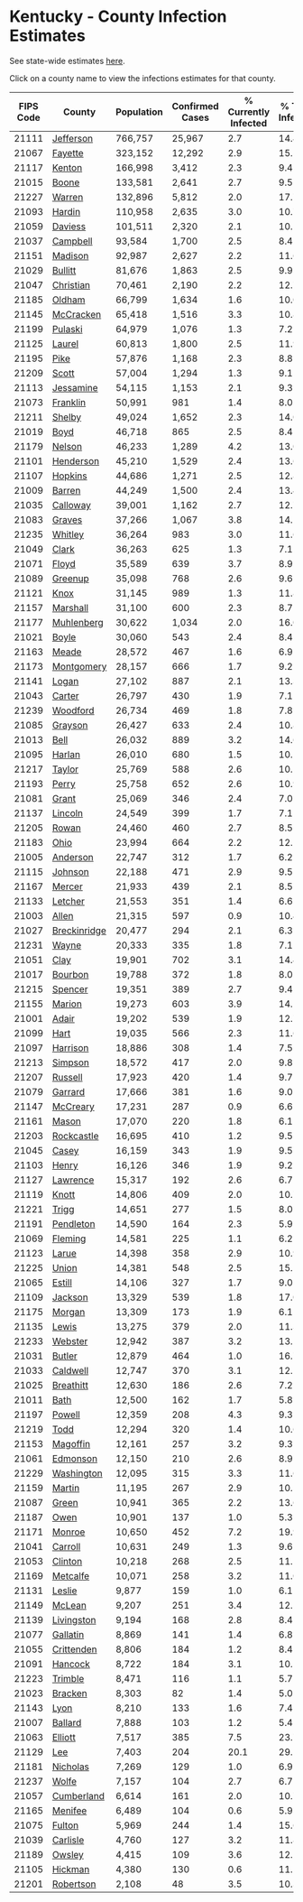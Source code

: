 # Kentucky - County Infection Estimates

See state-wide estimates [here](/infections/us-ky).

Click on a county name to view the infections estimates for that county.

|   FIPS Code |                       County |   Population |   Confirmed Cases |   % Currently Infected |   % Total Infected |
|-------------|------------------------------|--------------|-------------------|------------------------|--------------------|
|       21111 |       [Jefferson](jefferson) |      766,757 |            25,967 |                    2.7 |               14.4 |
|       21067 |           [Fayette](fayette) |      323,152 |            12,292 |                    2.9 |               15.5 |
|       21117 |             [Kenton](kenton) |      166,998 |             3,412 |                    2.3 |                9.4 |
|       21015 |               [Boone](boone) |      133,581 |             2,641 |                    2.7 |                9.5 |
|       21227 |             [Warren](warren) |      132,896 |             5,812 |                    2.0 |               17.7 |
|       21093 |             [Hardin](hardin) |      110,958 |             2,635 |                    3.0 |               10.7 |
|       21059 |           [Daviess](daviess) |      101,511 |             2,320 |                    2.1 |               10.1 |
|       21037 |         [Campbell](campbell) |       93,584 |             1,700 |                    2.5 |                8.4 |
|       21151 |           [Madison](madison) |       92,987 |             2,627 |                    2.2 |               11.6 |
|       21029 |           [Bullitt](bullitt) |       81,676 |             1,863 |                    2.5 |                9.9 |
|       21047 |       [Christian](christian) |       70,461 |             2,190 |                    2.2 |               12.7 |
|       21185 |             [Oldham](oldham) |       66,799 |             1,634 |                    1.6 |               10.0 |
|       21145 |       [McCracken](mccracken) |       65,418 |             1,516 |                    3.3 |               10.8 |
|       21199 |           [Pulaski](pulaski) |       64,979 |             1,076 |                    1.3 |                7.2 |
|       21125 |             [Laurel](laurel) |       60,813 |             1,800 |                    2.5 |               11.9 |
|       21195 |                 [Pike](pike) |       57,876 |             1,168 |                    2.3 |                8.8 |
|       21209 |               [Scott](scott) |       57,004 |             1,294 |                    1.3 |                9.1 |
|       21113 |       [Jessamine](jessamine) |       54,115 |             1,153 |                    2.1 |                9.3 |
|       21073 |         [Franklin](franklin) |       50,991 |               981 |                    1.4 |                8.0 |
|       21211 |             [Shelby](shelby) |       49,024 |             1,652 |                    2.3 |               14.0 |
|       21019 |                 [Boyd](boyd) |       46,718 |               865 |                    2.5 |                8.4 |
|       21179 |             [Nelson](nelson) |       46,233 |             1,289 |                    4.2 |               13.0 |
|       21101 |       [Henderson](henderson) |       45,210 |             1,529 |                    2.4 |               13.6 |
|       21107 |           [Hopkins](hopkins) |       44,686 |             1,271 |                    2.5 |               12.8 |
|       21009 |             [Barren](barren) |       44,249 |             1,500 |                    2.4 |               13.4 |
|       21035 |         [Calloway](calloway) |       39,001 |             1,162 |                    2.7 |               12.7 |
|       21083 |             [Graves](graves) |       37,266 |             1,067 |                    3.8 |               14.1 |
|       21235 |           [Whitley](whitley) |       36,264 |               983 |                    3.0 |               11.6 |
|       21049 |               [Clark](clark) |       36,263 |               625 |                    1.3 |                7.1 |
|       21071 |               [Floyd](floyd) |       35,589 |               639 |                    3.7 |                8.9 |
|       21089 |           [Greenup](greenup) |       35,098 |               768 |                    2.6 |                9.6 |
|       21121 |                 [Knox](knox) |       31,145 |               989 |                    1.3 |               11.8 |
|       21157 |         [Marshall](marshall) |       31,100 |               600 |                    2.3 |                8.7 |
|       21177 |     [Muhlenberg](muhlenberg) |       30,622 |             1,034 |                    2.0 |               16.0 |
|       21021 |               [Boyle](boyle) |       30,060 |               543 |                    2.4 |                8.4 |
|       21163 |               [Meade](meade) |       28,572 |               467 |                    1.6 |                6.9 |
|       21173 |     [Montgomery](montgomery) |       28,157 |               666 |                    1.7 |                9.2 |
|       21141 |               [Logan](logan) |       27,102 |               887 |                    2.1 |               13.3 |
|       21043 |             [Carter](carter) |       26,797 |               430 |                    1.9 |                7.1 |
|       21239 |         [Woodford](woodford) |       26,734 |               469 |                    1.8 |                7.8 |
|       21085 |           [Grayson](grayson) |       26,427 |               633 |                    2.4 |               10.8 |
|       21013 |                 [Bell](bell) |       26,032 |               889 |                    3.2 |               14.6 |
|       21095 |             [Harlan](harlan) |       26,010 |               680 |                    1.5 |               10.2 |
|       21217 |             [Taylor](taylor) |       25,769 |               588 |                    2.6 |               10.1 |
|       21193 |               [Perry](perry) |       25,758 |               652 |                    2.6 |               10.9 |
|       21081 |               [Grant](grant) |       25,069 |               346 |                    2.4 |                7.0 |
|       21137 |           [Lincoln](lincoln) |       24,549 |               399 |                    1.7 |                7.1 |
|       21205 |               [Rowan](rowan) |       24,460 |               460 |                    2.7 |                8.5 |
|       21183 |                 [Ohio](ohio) |       23,994 |               664 |                    2.2 |               12.2 |
|       21005 |         [Anderson](anderson) |       22,747 |               312 |                    1.7 |                6.2 |
|       21115 |           [Johnson](johnson) |       22,188 |               471 |                    2.9 |                9.5 |
|       21167 |             [Mercer](mercer) |       21,933 |               439 |                    2.1 |                8.5 |
|       21133 |           [Letcher](letcher) |       21,553 |               351 |                    1.4 |                6.6 |
|       21003 |               [Allen](allen) |       21,315 |               597 |                    0.9 |               10.4 |
|       21027 | [Breckinridge](breckinridge) |       20,477 |               294 |                    2.1 |                6.3 |
|       21231 |               [Wayne](wayne) |       20,333 |               335 |                    1.8 |                7.1 |
|       21051 |                 [Clay](clay) |       19,901 |               702 |                    3.1 |               14.4 |
|       21017 |           [Bourbon](bourbon) |       19,788 |               372 |                    1.8 |                8.0 |
|       21215 |           [Spencer](spencer) |       19,351 |               389 |                    2.7 |                9.4 |
|       21155 |             [Marion](marion) |       19,273 |               603 |                    3.9 |               14.1 |
|       21001 |               [Adair](adair) |       19,202 |               539 |                    1.9 |               12.7 |
|       21099 |                 [Hart](hart) |       19,035 |               566 |                    2.3 |               11.6 |
|       21097 |         [Harrison](harrison) |       18,886 |               308 |                    1.4 |                7.5 |
|       21213 |           [Simpson](simpson) |       18,572 |               417 |                    2.0 |                9.8 |
|       21207 |           [Russell](russell) |       17,923 |               420 |                    1.4 |                9.7 |
|       21079 |           [Garrard](garrard) |       17,666 |               381 |                    1.6 |                9.0 |
|       21147 |         [McCreary](mccreary) |       17,231 |               287 |                    0.9 |                6.6 |
|       21161 |               [Mason](mason) |       17,070 |               220 |                    1.8 |                6.1 |
|       21203 |     [Rockcastle](rockcastle) |       16,695 |               410 |                    1.2 |                9.5 |
|       21045 |               [Casey](casey) |       16,159 |               343 |                    1.9 |                9.5 |
|       21103 |               [Henry](henry) |       16,126 |               346 |                    1.9 |                9.2 |
|       21127 |         [Lawrence](lawrence) |       15,317 |               192 |                    2.6 |                6.7 |
|       21119 |               [Knott](knott) |       14,806 |               409 |                    2.0 |               10.7 |
|       21221 |               [Trigg](trigg) |       14,651 |               277 |                    1.5 |                8.0 |
|       21191 |       [Pendleton](pendleton) |       14,590 |               164 |                    2.3 |                5.9 |
|       21069 |           [Fleming](fleming) |       14,581 |               225 |                    1.1 |                6.2 |
|       21123 |               [Larue](larue) |       14,398 |               358 |                    2.9 |               10.9 |
|       21225 |               [Union](union) |       14,381 |               548 |                    2.5 |               15.1 |
|       21065 |             [Estill](estill) |       14,106 |               327 |                    1.7 |                9.0 |
|       21109 |           [Jackson](jackson) |       13,329 |               539 |                    1.8 |               17.0 |
|       21175 |             [Morgan](morgan) |       13,309 |               173 |                    1.9 |                6.1 |
|       21135 |               [Lewis](lewis) |       13,275 |               379 |                    2.0 |               11.3 |
|       21233 |           [Webster](webster) |       12,942 |               387 |                    3.2 |               13.2 |
|       21031 |             [Butler](butler) |       12,879 |               464 |                    1.0 |               16.7 |
|       21033 |         [Caldwell](caldwell) |       12,747 |               370 |                    3.1 |               12.1 |
|       21025 |       [Breathitt](breathitt) |       12,630 |               186 |                    2.6 |                7.2 |
|       21011 |                 [Bath](bath) |       12,500 |               162 |                    1.7 |                5.8 |
|       21197 |             [Powell](powell) |       12,359 |               208 |                    4.3 |                9.3 |
|       21219 |                 [Todd](todd) |       12,294 |               320 |                    1.4 |               10.6 |
|       21153 |         [Magoffin](magoffin) |       12,161 |               257 |                    3.2 |                9.3 |
|       21061 |         [Edmonson](edmonson) |       12,150 |               210 |                    2.6 |                8.9 |
|       21229 |     [Washington](washington) |       12,095 |               315 |                    3.3 |               11.6 |
|       21159 |             [Martin](martin) |       11,195 |               267 |                    2.9 |               10.5 |
|       21087 |               [Green](green) |       10,941 |               365 |                    2.2 |               13.6 |
|       21187 |                 [Owen](owen) |       10,901 |               137 |                    1.0 |                5.3 |
|       21171 |             [Monroe](monroe) |       10,650 |               452 |                    7.2 |               19.9 |
|       21041 |           [Carroll](carroll) |       10,631 |               249 |                    1.3 |                9.6 |
|       21053 |           [Clinton](clinton) |       10,218 |               268 |                    2.5 |               11.1 |
|       21169 |         [Metcalfe](metcalfe) |       10,071 |               258 |                    3.2 |               11.0 |
|       21131 |             [Leslie](leslie) |        9,877 |               159 |                    1.0 |                6.1 |
|       21149 |             [McLean](mclean) |        9,207 |               251 |                    3.4 |               12.5 |
|       21139 |     [Livingston](livingston) |        9,194 |               168 |                    2.8 |                8.4 |
|       21077 |         [Gallatin](gallatin) |        8,869 |               141 |                    1.4 |                6.8 |
|       21055 |     [Crittenden](crittenden) |        8,806 |               184 |                    1.2 |                8.4 |
|       21091 |           [Hancock](hancock) |        8,722 |               184 |                    3.1 |               10.1 |
|       21223 |           [Trimble](trimble) |        8,471 |               116 |                    1.1 |                5.7 |
|       21023 |           [Bracken](bracken) |        8,303 |                82 |                    1.4 |                5.0 |
|       21143 |                 [Lyon](lyon) |        8,210 |               133 |                    1.6 |                7.4 |
|       21007 |           [Ballard](ballard) |        7,888 |               103 |                    1.2 |                5.4 |
|       21063 |           [Elliott](elliott) |        7,517 |               385 |                    7.5 |               23.7 |
|       21129 |                   [Lee](lee) |        7,403 |               204 |                   20.1 |               29.1 |
|       21181 |         [Nicholas](nicholas) |        7,269 |               129 |                    1.0 |                6.9 |
|       21237 |               [Wolfe](wolfe) |        7,157 |               104 |                    2.7 |                6.7 |
|       21057 |     [Cumberland](cumberland) |        6,614 |               161 |                    2.0 |               10.7 |
|       21165 |           [Menifee](menifee) |        6,489 |               104 |                    0.6 |                5.9 |
|       21075 |             [Fulton](fulton) |        5,969 |               244 |                    1.4 |               15.6 |
|       21039 |         [Carlisle](carlisle) |        4,760 |               127 |                    3.2 |               11.8 |
|       21189 |             [Owsley](owsley) |        4,415 |               109 |                    3.6 |               12.2 |
|       21105 |           [Hickman](hickman) |        4,380 |               130 |                    0.6 |               11.2 |
|       21201 |       [Robertson](robertson) |        2,108 |                48 |                    3.5 |               10.3 |